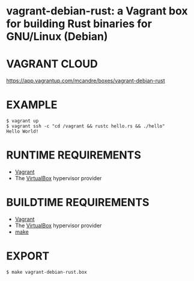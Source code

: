 # vagrant-debian-rust: a Vagrant box for building Rust binaries for GNU/Linux (Debian)

# VAGRANT CLOUD

https://app.vagrantup.com/mcandre/boxes/vagrant-debian-rust

# EXAMPLE

```console
$ vagrant up
$ vagrant ssh -c "cd /vagrant && rustc hello.rs && ./hello"
Hello World!
```

# RUNTIME REQUIREMENTS

* [Vagrant](https://www.vagrantup.com)
* The [VirtualBox](https://www.virtualbox.org) hypervisor provider

# BUILDTIME REQUIREMENTS

* [Vagrant](https://www.vagrantup.com)
* The [VirtualBox](https://www.virtualbox.org) hypervisor provider
* [make](https://www.gnu.org/software/make/)

# EXPORT

```console
$ make vagrant-debian-rust.box
```
